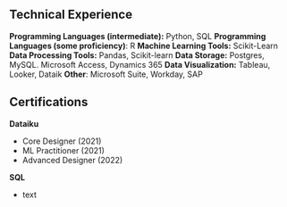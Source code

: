 ## Technical Experience
**Programming Languages (intermediate):** Python, SQL
**Programming Languages (some proficiency)**: R
**Machine Learning Tools:** Scikit-Learn
**Data Processing Tools:** Pandas, Scikit-learn
**Data Storage:** Postgres, MySQL. Microsoft Access, Dynamics 365
**Data Visualization:** Tableau, Looker, Dataik
**Other**: Microsoft Suite, Workday, SAP

## Certifications
**Dataiku**<br>
- Core Designer (2021)
- ML Practitioner (2021)
- Advanced Designer (2022)

**SQL**<br>
- text
